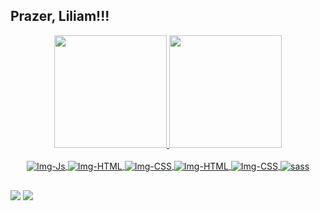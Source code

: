 ## Prazer, Liliam!!!

<div align="center">
  <a href="https://github.com/Liliamsn">
  <img height="180em" src="https://github-readme-stats.vercel.app/api?username=Liliamsn&show_icons=true&theme=bear&include_all_commits=true&count_private=true"/>
  <img height="180em" src="https://github-readme-stats.vercel.app/api/top-langs/?username=Liliamsn&layout=compact&langs_count=7&theme=bear"/>
</div>
  
  <div align="center"><br>
  <img align="center" alt="Img-Js" src="https://img.shields.io/badge/JavaScript-F7DF1E?style=for-the-badge&logo=javascript&logoColor=black">
  <img align="center" alt="Img-HTML" src="https://img.shields.io/badge/HTML-239120?style=for-the-badge&logo=html5&logoColor=white">
  <img align="center" alt="Img-CSS" src="https://img.shields.io/badge/CSS3-1572B6?style=for-the-badge&logo=css3&logoColor=white">
  <img align="center" alt="Img-HTML" src="https://img.shields.io/badge/Sass-CC6699?style=for-the-badge&logo=sass&logoColor=white">
  <img align="center" alt="Img-CSS" src="https://img.shields.io/badge/Docker-2496ED?style=for-the-badge&logo=docker&logoColor=white">
  <img align="center" alt="sass" src="https://img.shields.io/badge/Linux-E34F26?style=for-the-badge&logo=linux&logoColor=black">
  
</div>
  
  ##
  
<div> 
  
  <a href = "mailto:liliamsn@gmail.com"><img src="https://img.shields.io/badge/Gmail-D14836?style=for-the-badge&logo=gmail&logoColor=white" target="_blank"></a>
  <a href="https://www.linkedin.com/in/liliam-nascimento-5bb96171/" target="_blank"><img src="https://img.shields.io/badge/-LinkedIn-%230077B5?style=for-the-badge&logo=linkedin&logoColor=white" target="_blank"></a> 
 
  
 
</div>
